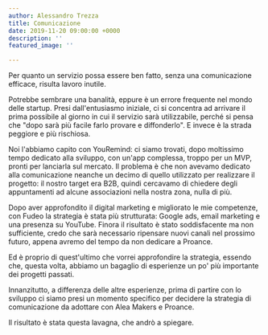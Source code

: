```yaml
---
author: Alessandro Trezza
title: Comunicazione
date: 2019-11-20 09:00:00 +0000
description: ''
featured_image: ''

---
```

Per quanto un servizio possa essere ben fatto, senza una comunicazione efficace, risulta lavoro inutile.

Potrebbe sembrare una banalità, eppure è un errore frequente nel mondo delle startup. Presi dall'entusiasmo iniziale, ci si concentra ad arrivare il prima possibile al giorno in cui il servizio sarà utilizzabile, perché si pensa che "dopo sarà più facile farlo provare e diffonderlo". E invece è la strada peggiore e più rischiosa.

Noi l'abbiamo capito con YouRemind: ci siamo trovati, dopo moltissimo tempo dedicato alla sviluppo, con un'app complessa, troppo per un MVP, pronti per lanciarla sul mercato. Il problema è che non avevamo dedicato alla comunicazione neanche un decimo di quello utilizzato per realizzare il progetto: il nostro target era B2B, quindi cercavamo di chiedere degli appuntamenti ad alcune associazioni nella nostra zona, nulla di più. 

Dopo aver approfondito il digital marketing e migliorato le mie competenze, con Fudeo la strategia è stata più strutturata: Google ads, email marketing e una presenza su YouTube. Finora il risultato è stato soddisfacente ma non sufficiente, credo che sarà necessario ripensare nuovi canali nel prossimo futuro, appena avremo del tempo da non dedicare a Proance.

Ed è proprio di quest'ultimo che vorrei approfondire la strategia, essendo che, questa volta, abbiamo un bagaglio di esperienze un po' più importante dei progetti passati.

Innanzitutto, a differenza delle altre esperienze, prima di partire con lo sviluppo ci siamo presi un momento specifico per decidere la strategia di comunicazione da adottare con Alea Makers e Proance.

Il risultato è stata questa lavagna, che andrò a spiegare.